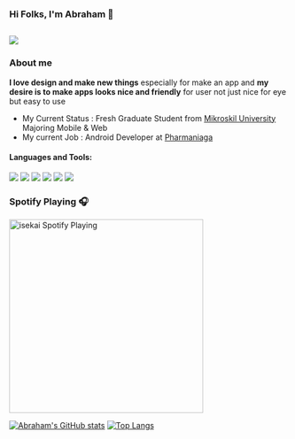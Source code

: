 ### Hi Folks, I'm Abraham 👋
![](https://komarev.com/ghpvc/?username=isekaiweb&color=blue&style=flat-square&label=visitors)
---

### About me

**I love design and make new things** especially for make an app and **my desire is to make apps looks nice and friendly** for user not just nice for eye but easy to use

- My Current Status : Fresh Graduate Student from [Mikroskil University](https://www.mikroskil.ac.id/) Majoring Mobile & Web
- My current Job : Android Developer at [Pharmaniaga](https://pharmaniaga.com/)

#### Languages and Tools:

[![](https://img.shields.io/badge/JavaScript-F7DF1E?style=for-the-badge&logo=javascript&logoColor=black)](https://www.javascript.com)
[![](https://img.shields.io/badge/React-20232A?style=for-the-badge&logo=react&logoColor=61DAFB)](https://reactjs.org)
[![](https://img.shields.io/badge/Bootstrap-563D7C?style=for-the-badge&logo=bootstrap&logoColor=white)](https://getbootstrap.com)
[![](https://img.shields.io/badge/Git-F05032?style=for-the-badge&logo=git&logoColor=white)](https://git-scm.com)
[![](https://img.shields.io/badge/Kotlin-F17C30?style=for-the-badge&logo=kotlin&logoColor=white)](https://kotlinlang.org/)
[![](https://img.shields.io/badge/Jetpack-00DE7A?style=for-the-badge&logo=android&logoColor=white)](https://developer.android.com/jetpack)

### Spotify Playing 🎧

[<img src="https://spotify-now-playing-isekaiweb.vercel.app/api/spotify-playing" alt="isekai Spotify Playing" width="350" />](https://open.spotify.com/user/21cx7rbxla2qhszvd4e3ylely)


[![Abraham's GitHub stats](https://github-readme-stats.isekaiweb.vercel.app/api?username=isekaiweb&count_private=true&hide_border=true&show_icons=true&hide=html,css)](https://github.com/isekaiweb/github-readme-stats)
[![Top Langs](https://github-readme-stats.isekaiweb.vercel.app/api/top-langs/?username=isekaiweb&layout=compact&count_private=true&hide_border=true&show_icons=true&hide=html,css,shell)](https://github.com/isekaiweb/github-readme-stats)
